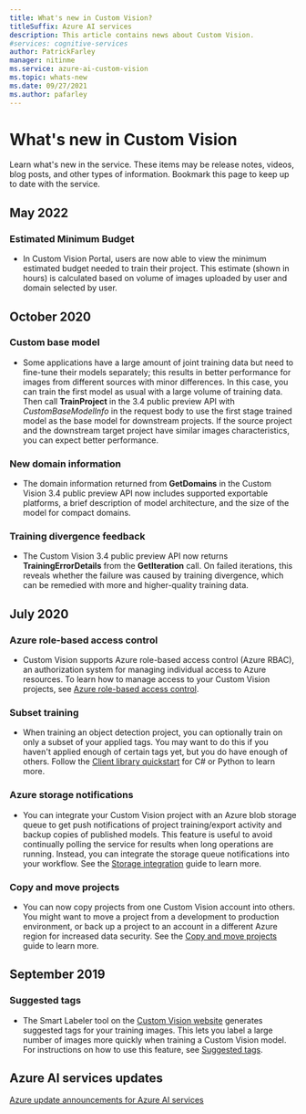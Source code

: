 ```yaml
---
title: What's new in Custom Vision?
titleSuffix: Azure AI services
description: This article contains news about Custom Vision.
#services: cognitive-services
author: PatrickFarley
manager: nitinme
ms.service: azure-ai-custom-vision
ms.topic: whats-new
ms.date: 09/27/2021
ms.author: pafarley
---
```


# What's new in Custom Vision

Learn what's new in the service. These items may be release notes, videos, blog posts, and other types of information. Bookmark this page to keep up to date with the service.

## May 2022

### Estimated Minimum Budget
- In Custom Vision Portal, users are now able to view the minimum estimated budget needed to train their project. This estimate (shown in hours) is calculated based on volume of images uploaded by user and domain selected by user.

## October 2020 

### Custom base model

- Some applications have a large amount of joint training data but need to fine-tune their models separately; this results in better performance for images from different sources with minor differences. In this case, you can train the first model as usual with a large volume of training data. Then call **TrainProject** in the 3.4 public preview API with _CustomBaseModelInfo_ in the request body to use the first stage trained model as the base model for downstream projects. If the source project and the downstream target project have similar images characteristics, you can expect better performance. 

### New domain information

- The domain information returned from **GetDomains** in the Custom Vision 3.4 public preview API now includes supported exportable platforms, a brief description of model architecture, and the size of the model for compact domains.

### Training divergence feedback

- The Custom Vision 3.4 public preview API now returns **TrainingErrorDetails** from the **GetIteration** call. On failed iterations, this reveals whether the failure was caused by training divergence, which can be remedied with more and higher-quality training data.

## July 2020

### Azure role-based access control

* Custom Vision supports Azure role-based access control (Azure RBAC), an authorization system for managing individual access to Azure resources. To learn how to manage access to your Custom Vision projects, see [Azure role-based access control](./role-based-access-control.md).

### Subset training

* When training an object detection project, you can optionally train on only a subset of your applied tags. You may want to do this if you haven't applied enough of certain tags yet, but you do have enough of others. Follow the [Client library quickstart](./quickstarts/object-detection.md) for C# or Python to learn more.

### Azure storage notifications

* You can integrate your Custom Vision project with an Azure blob storage queue to get push notifications of project training/export activity and backup copies of published models. This feature is useful to avoid continually polling the service for results when long operations are running. Instead, you can integrate the storage queue notifications into your workflow. See the [Storage integration](./storage-integration.md) guide to learn more.

### Copy and move projects

* You can now copy projects from one Custom Vision account into others. You might want to move a project from a development to production environment, or back up a project to an account in a different Azure region for increased data security. See the [Copy and move projects](./copy-move-projects.md) guide to learn more.

## September 2019

### Suggested tags

* The Smart Labeler tool on the [Custom Vision website](https://www.customvision.ai/) generates suggested tags for your training images. This lets you label a large number of images more quickly when training a Custom Vision model. For instructions on how to use this feature, see [Suggested tags](./suggested-tags.md).

## Azure AI services updates

[Azure update announcements for Azure AI services](https://azure.microsoft.com/updates/?product=cognitive-services)
